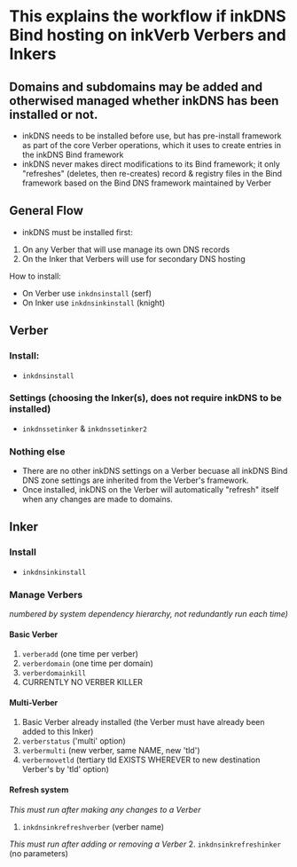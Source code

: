 # This explains the workflow if inkDNS Bind hosting on inkVerb Verbers and Inkers

## Domains and subdomains may be added and otherwised managed whether inkDNS has been installed or not.

- inkDNS needs to be installed before use, but has pre-install framework as part of the core Verber operations, which it uses to create entries in the inkDNS Bind framework
- inkDNS never makes direct modifications to its Bind framework; it only "refreshes" (deletes, then re-creates) record & registry files in the Bind framework based on the Bind DNS framework maintained by Verber

## General Flow
- inkDNS must be installed first:
1. On any Verber that will use manage its own DNS records
2. On the Inker that Verbers will use for secondary DNS hosting

How to install:
- On Verber use `inkdnsinstall` (serf)
- On Inker use `inkdnsinkinstall` (knight)

## Verber

### Install:
- `inkdnsinstall`

### Settings (choosing the Inker(s), does not require inkDNS to be installed)
- `inkdnssetinker` & `inkdnssetinker2`

### Nothing else
- There are no other inkDNS settings on a Verber becuase all inkDNS Bind DNS zone settings are inherited from the Verber's framework.
- Once installed, inkDNS on the Verber will automatically "refresh" itself when any changes are made to domains.

## Inker

### Install
- `inkdnsinkinstall`

### Manage Verbers
*numbered by system dependency hierarchy, not redundantly run each time)*

#### Basic Verber
1. `verberadd` (one time per verber)
2. `verberdomain` (one time per domain)
3. `verberdomainkill`
4. CURRENTLY NO VERBER KILLER

#### Multi-Verber
1. Basic Verber already installed (the Verber must have already been added to this Inker)
2. `verberstatus` ('multi' option)
3. `verbermulti` (new verber, same NAME, new 'tld')
4. `verbermovetld` (tertiary tld EXISTS WHEREVER to new destination Verber's by 'tld' option)

#### Refresh system
*This must run after making any changes to a Verber*
1. `inkdnsinkrefreshverber` (verber name)

*This must run after adding or removing a Verber*
2. `inkdnsinkrefreshinker` (no parameters)

